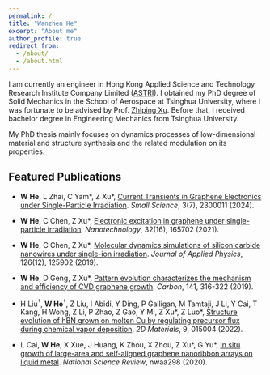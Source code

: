```yaml
---
permalink: /
title: "Wanzhen He"
excerpt: "About me"
author_profile: true
redirect_from: 
  - /about/
  - /about.html
---
```


<!-- ## About Me -->
I am currently an engineer in Hong Kong Applied Science and Technology Research Institute Company Limited ([ASTRI](https://www.astri.org/)). I obtained my PhD degree of Solid Mechanics in the School of Aerospace at Tsinghua University, where I was fortunate to be advised by Prof. [Zhiping Xu](https://scholar.google.com/citations?user=VNcqui8AAAAJ&hl=en). Before that, I received bachelor degree in Engineering Mechanics from Tsinghua University. 
        
My PhD thesis mainly focuses on dynamics processes of low-dimensional material and structure synthesis and the related modulation on its properties.


## Featured Publications

+ **W He**, L Zhai, C Yam\*, Z Xu\*, [Current Transients in Graphene Electronics under Single-Particle Irradiation](https://onlinelibrary.wiley.com/doi/full/10.1002/smsc.202300011). _Small Science_, 3(7), 2300011 (2024).

+ **W He**, C Chen, Z Xu*, [Electronic excitation in graphene under single-particle irradiation](https://iopscience.iop.org/article/10.1088/1361-6528/abdb64/meta). _Nanotechnology_, 32(16), 165702 (2021). 

+ **W He**, C Chen, Z Xu*, [Molecular dynamics simulations of silicon carbide nanowires under single-ion irradiation](https://aip.scitation.org/doi/full/10.1063/1.5121873). _Journal of Applied Physics_, 126(12), 125902 (2019). 

+ **W He**, D Geng, Z Xu*, [Pattern evolution characterizes the mechanism and efficiency of CVD graphene growth](https://www.sciencedirect.com/science/article/pii/S0008622318308625). _Carbon_, 141, 316-322 (2019).

+ H Liu<sup>†</sup>, **W He**<sup>†</sup>, Z Liu, I Abidi, Y Ding, P Galligan, M Tamtaji, J Li, Y Cai, T Kang, H Wong, Z Li, P Zhao, Z Gao, Y Mi, Z Xu\*, Z Luo\*, [Structure evolution of hBN grown on molten Cu by regulating precursor flux during chemical vapor deposition](https://iopscience.iop.org/article/10.1088/2053-1583/ac2e59/meta). _2D Materials_, 9, 015004 (2022).

+ L Cai, **W He**, X Xue, J Huang, K Zhou, X Zhou, Z Xu\*, G Yu\*, [In situ growth of large-area and self-aligned graphene nanoribbon arrays on liquid metal](https://academic.oup.com/nsr/advance-article/doi/10.1093/nsr/nwaa298/6039344?login=true). _National Science Review_, nwaa298 (2020).

